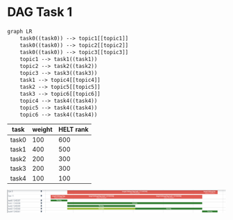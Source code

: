# DAG Task 1

```mermaid
graph LR
	task0((task0)) --> topic1[[topic1]]
	task0((task0)) --> topic2[[topic2]]
	task0((task0)) --> topic3[[topic3]]
	topic1 --> task1((task1))
	topic2 --> task2((task2))
	topic3 --> task3((task3))
	task1 --> topic4[[topic4]]
	task2 --> topic5[[topic5]]
	task3 --> topic6[[topic6]]
	topic4 --> task4((task4))
	topic5 --> task4((task4))
	topic6 --> task4((task4))
```

| task | weight | HELT rank |
|-|-|-|
| task0 | 100 | 600 |
| task1 | 400 | 500 |
| task2 | 200 | 300 |
| task3 | 200 | 300 |
| task4 | 100 | 100 |

![](image.png)
